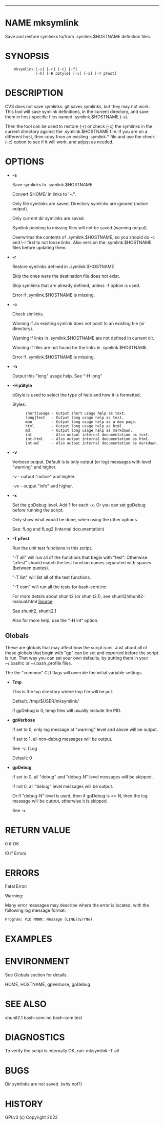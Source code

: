 <div>
    <hr/>
</div>

# NAME mksymlink

Save and restore symlinks to/from .symlink.$HOSTNAME definition files.

# SYNOPSIS

        mksymlink [-s] [-r] [-c] [-f]
                  [-h] [-H pStyle] [-v] [-x] [-T pTest]

# DESCRIPTION

CVS does not save symlinks. git saves symlinks, but they may not work.
This tool will save symlink definitions, in the current directory,
and save them in host-specific files named .symlink.$HOSTNAME (-s).

Then the tool can be used to restore (-r) or check (-c) the symlinks
in the current directory against the .symlink.$HOSTNAME file. If you
are on a different host, then copy from an existing .symlink.\* file
and use the check (-c) option to see if it will work, and adjust as
needed.

# OPTIONS

- **-s**

    Save symlinks to .symlink.$HOSTNAME

    Convert $HOME/ in links to '~/'.

    Only file symlinks are saved. Directory symlinks are ignored (notice output).

    Only current dir symlinks are saved.

    Symlink pointing to missing files will not be saved (warning output)

    Overwrites the contents of .symlink.$HOSTNAME, so you should do -c and
    \-r first to not loose links. Also version the .symlink.$HOSTNAME files
    before updating them.

- **-r**

    Restore symlinks defined in .symlink.$HOSTNAME

    Skip the ones were the destination file does not exist.

    Skip symlinks that are already defined, unless -f option is used.

    Error if .symlink.$HOSTNAME is missing.

- **-c**

    Check simlinks.

    Warning if an existing symlink does not point to an existing file (or
    directory).

    Warning if links in .symlink.$HOSTNAME are not defined in current dir.

    Warning if files are not found for the links in .symlink.$HOSTNAME.

    Error if .symlink.$HOSTNAME is missing.

- **-h**

    Output this "long" usage help. See "-H long"

- **-H pStyle**

    pStyle is used to select the type of help and how it is formatted.

    Styles:

            short|usage - Output short usage help as text.
            long|text   - Output long usage help as text.
            man         - Output long usage help as a man page.
            html        - Output long usage help as html.
            md          - Output long usage help as markdown.
            int         - Also output internal documentation as text.
            int-html    - Also output internal documentation as html.
            int-md      - Also output internal documentation as markdown.

- **-v**

    Verbose output. Default is is only output (or log) messages with
    level "warning" and higher.

    \-v - output "notice" and higher.

    \-vv - output "info" and higher.

- **-x**

    Set the gpDebug level. Add 1 for each -x.
    Or you can set gpDebug before running the script.

    Only show what would be done, when using the other options.

    See: fLog and fLog2 (Internal documentation)

- **-T pTest**

    Run the unit test functions in this script.

    "-T all" will run all of the functions that begin with "test".
    Otherwise "pTest" should match the test function names separated with
    spaces (between quotes).

    "-T list" will list all of the test functions.

    "-T com" will run all the tests for bash-com.inc

    For more details about shunit2 (or shunit2.1), see
    shunit2/shunit2-manual.html
    [Source](https://github.com/kward/shunit2)

    See shunit2, shunit2.1

    Also for more help, use the "-H int" option.

## Globals

These are globals that may affect how the script runs. Just about all
of these globals that begin with "gp" can be set and exported before
the script is run. That way you can set your own defaults, by putting
them in your ~/.bashrc or ~/.bash\_profile files.

The the "common" CLI flags will override the initial variable settings.

- **Tmp**

    This is the top directory where tmp file will be put.

    Default: /tmp/$USER/mksymlink/

    if gpDebug is 0, temp files will usually include the PID.

- **gpVerbose**

    If set to 0, only log message at "warning" level and above will be output.

    If set to 1, all non-debug messages will be output.

    See -v, fLog

    Default: 0

- **gpDebug**

    If set to 0, all "debug" and "debug-N" level messages will be skipped.

    If not 0, all "debug" level messages will be output.

    Or if "debug-N" level is used, then if gpDebug is <= N, then the
    log message will be output, otherwise it is skipped.

    See -x

# RETURN VALUE

0 if OK

!0 if Errors

# ERRORS

Fatal Error:

Warning:

Many error messages may describe where the error is located, with the
following log message format:

    Program: PID NNNN: Message [LINE](ErrNo)

# EXAMPLES

# ENVIRONMENT

See Globals section for details.

HOME, HOSTNAME, gpVerbose, gpDebug

# SEE ALSO

shunit2.1
bash-com.inc
bash-com.test

# DIAGNOSTICS

To verify the script is internally OK, run: mksymlink -T all

# BUGS

Dir symlinks are not saved. (why not?)

# HISTORY

GPLv3 (c) Copyright 2022
